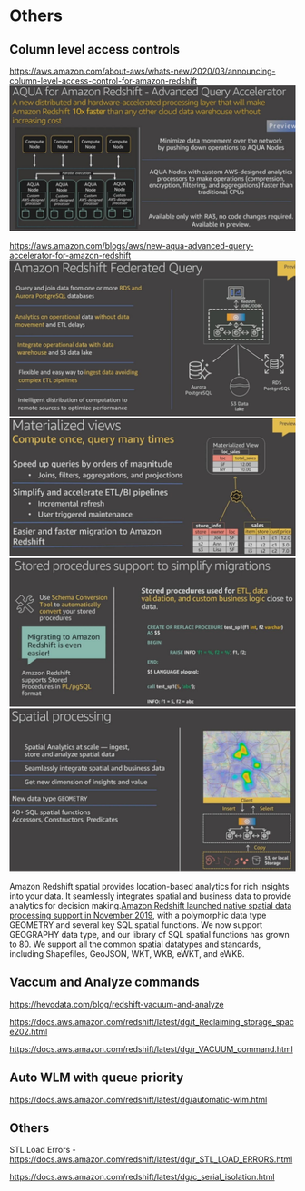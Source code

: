 # Others

## Column level access controls

<https://aws.amazon.com/about-aws/whats-new/2020/03/announcing-column-level-access-control-for-amazon-redshift>
![image](../../../media/AWS-Redshift_Others-image1.jpg)

<https://aws.amazon.com/blogs/aws/new-aqua-advanced-query-accelerator-for-amazon-redshift>
![image](../../../media/AWS-Redshift_Others-image2.jpg)
![image](../../../media/AWS-Redshift_Others-image3.jpg)
![image](../../../media/AWS-Redshift_Others-image4.jpg)
![image](../../../media/AWS-Redshift_Others-image5.jpg)

Amazon Redshift spatial provides location-based analytics for rich insights into your data. It seamlessly integrates spatial and business data to provide analytics for decision making.[Amazon Redshift launched native spatial data processing support in November 2019](https://aws.amazon.com/about-aws/whats-new/2019/11/amazon-redshift-announces-support-spatial-data/), with a polymorphic data type GEOMETRY and several key SQL spatial functions. We now support GEOGRAPHY data type, and our library of SQL spatial functions has grown to 80. We support all the common spatial datatypes and standards, including Shapefiles, GeoJSON, WKT, WKB, eWKT, and eWKB.

## Vaccum and Analyze commands

<https://hevodata.com/blog/redshift-vacuum-and-analyze>

<https://docs.aws.amazon.com/redshift/latest/dg/t_Reclaiming_storage_space202.html>

<https://docs.aws.amazon.com/redshift/latest/dg/r_VACUUM_command.html>

## Auto WLM with queue priority

<https://docs.aws.amazon.com/redshift/latest/dg/automatic-wlm.html>

## Others

STL Load Errors - <https://docs.aws.amazon.com/redshift/latest/dg/r_STL_LOAD_ERRORS.html>

<https://docs.aws.amazon.com/redshift/latest/dg/c_serial_isolation.html>
